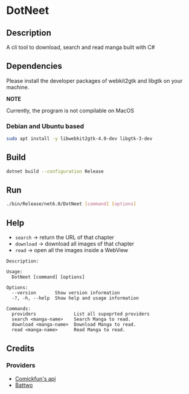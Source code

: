 # DotNeet

## Description

A cli tool to download, search and read manga built with C#

## Dependencies

Please install the developer packages of webkit2gtk and libgtk on your machine.

**NOTE**

Currently, the program is not compilable on MacOS

### Debian and Ubuntu based

```bash
sudo apt install -y libwebkit2gtk-4.0-dev libgtk-3-dev
```

## Build

```bash
dotnet build --configuration Release
```

## Run

```bash
./bin/Release/net6.0/DotNeet [command] [options]
```

## Help

- `search` → return the URL of that chapter
- `download` → download all images of that chapter
- `read` → open all the images inside a WebView

```
Description:

Usage:
  DotNeet [command] [options]

Options:
  --version       Show version information
  -?, -h, --help  Show help and usage information

Commands:
  providers              List all supoprted providers
  search <manga-name>    Search Manga to read.
  download <manga-name>  Download Manga to read.
  read <manga-name>      Read Manga to read.
```

## Credits

### Providers

- [Comickfun's api](https://api.comick.fun/docs/static/index.html)
- [Battwo](battwo.com/)
